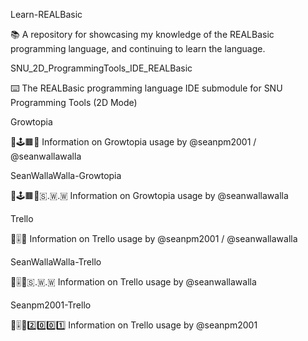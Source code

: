 
Learn-REALBasic

📚️ A repository for showcasing my knowledge of the REALBasic programming language, and continuing to learn the language. 

SNU_2D_ProgrammingTools_IDE_REALBasic

⌨️ The REALBasic programming language IDE submodule for SNU Programming Tools (2D Mode)

Growtopia

🌳️🕹️🟫️🌐️ Information on Growtopia usage by @seanpm2001 / @seanwallawalla

SeanWallaWalla-Growtopia

🌳️🕹️🟫️🌐️🇸.🇼.🇼 Information on Growtopia usage by @seanwallawalla

Trello

🔳️🎚️🌐️ Information on Trello usage by @seanpm2001 / @seanwallawalla

SeanWallaWalla-Trello

🔳️🎚️🌐️🇸.🇼.🇼 Information on Trello usage by @seanwallawalla

Seanpm2001-Trello

🔳️🎚️🌐️2️⃣️0️⃣️0️⃣️1️⃣️ Information on Trello usage by @seanpm2001

